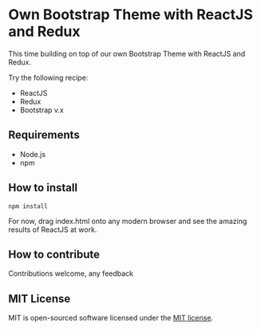 # Own Bootstrap Theme with ReactJS and Redux
This time building on top of our own Bootstrap Theme with ReactJS and Redux.

Try the following recipe:
- ReactJS
- Redux
- Bootstrap v.x

## Requirements
- Node.js
- npm

## How to install
```npm
npm install
```

For now, drag index.html onto any modern browser and see the amazing results of ReactJS at work.

## How to contribute
Contributions welcome, any feedback

## MIT License
MIT is open-sourced software licensed under the [MIT license](http://opensource.org/licenses/MIT).